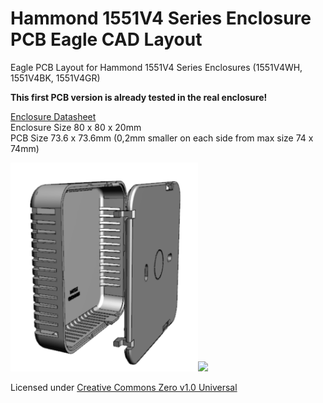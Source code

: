 # Hammond 1551V4 Series Enclosure PCB Eagle CAD Layout
Eagle PCB Layout for Hammond 1551V4 Series Enclosures (1551V4WH, 1551V4BK, 1551V4GR)

**This first PCB version is already tested in the real enclosure!**

[Enclosure Datasheet](https://github.com/aterentiev/Hammond-1551V4/blob/master/misc/datasheet-hammond-1551V4.pdf)<br>
Enclosure Size 80 x 80 x 20mm<br>
PCB Size 73.6 x 73.6mm (0,2mm smaller on each side from max size 74 x 74mm)

<img src="https://github.com/aterentiev/Hammond-1551V4/blob/master/misc/enclosure.png?raw=true" width="300"><img src="https://github.com/aterentiev/Hammond-1551V4/blob/master/images/PCB.png?raw=true" width="300">

Licensed under [Creative Commons Zero v1.0 Universal](LICENSE)
